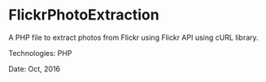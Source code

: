 # FlickrPhotoExtraction
A PHP file to extract photos from Flickr using Flickr API using cURL library. 

Technologies: PHP

Date: Oct, 2016
